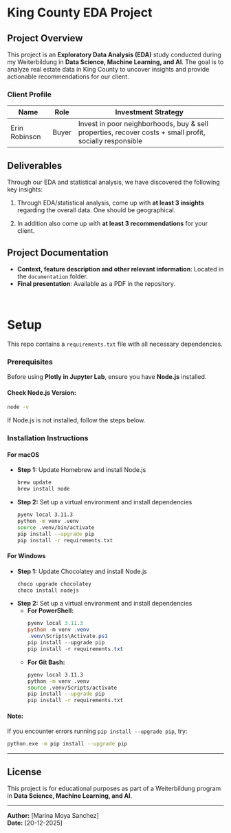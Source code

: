 # King County EDA Project

## Project Overview
This project is an **Exploratory Data Analysis (EDA)** study conducted during my Weiterbildung in **Data Science, Machine Learning, and AI**. The goal is to analyze real estate data in King County to uncover insights and provide actionable recommendations for our client.

### Client Profile
| Name              | Role  | Investment Strategy  |
|------------------|------|---------------------|
| Erin Robinson   | Buyer | Invest in poor neighborhoods, buy & sell properties, recover costs + small profit, socially responsible |

## Deliverables
Through our EDA and statistical analysis, we have discovered the following key insights:
1. Through EDA/statistical analysis, come up with **at least 3 insights** regarding the overall data. One should be geographical.

3. In addition also come up with **at least 3 recommendations** for your client.

## Project Documentation
- **Context, feature description and other relevant information**: Located in the `documentation` folder.
- **Final presentation**: Available as a PDF in the repository.

</br>


# Setup
This repo contains a `requirements.txt` file with all necessary dependencies.

### **Prerequisites**
Before using **Plotly in Jupyter Lab**, ensure you have **Node.js** installed.

#### Check Node.js Version:
```sh
node -v
```
If Node.js is not installed, follow the steps below.

### Installation Instructions

#### **For macOS**
- **Step 1:** Update Homebrew and install Node.js
  ```sh
  brew update
  brew install node
  ```
- **Step 2:** Set up a virtual environment and install dependencies
  ```sh
  pyenv local 3.11.3
  python -m venv .venv
  source .venv/bin/activate
  pip install --upgrade pip
  pip install -r requirements.txt
  ```

#### **For Windows**
- **Step 1:** Update Chocolatey and install Node.js
  ```sh
  choco upgrade chocolatey
  choco install nodejs
  ```
- **Step 2:** Set up a virtual environment and install dependencies
  - **For PowerShell:**
    ```PowerShell
    pyenv local 3.11.3
    python -m venv .venv
    .venv\Scripts\Activate.ps1
    pip install --upgrade pip
    pip install -r requirements.txt
    ```
  - **For Git Bash:**
    ```sh
    pyenv local 3.11.3
    python -m venv .venv
    source .venv/Scripts/activate
    pip install --upgrade pip
    pip install -r requirements.txt
    ```

#### **Note:**
If you encounter errors running `pip install --upgrade pip`, try:
```sh
python.exe -m pip install --upgrade pip
```

---

## License
This project is for educational purposes as part of a Weiterbildung program in **Data Science, Machine Learning, and AI**.

---

**Author:** [Marina Moya Sanchez]  
**Date:** [20-12-2025]